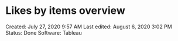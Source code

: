# Likes by items overview

Created: July 27, 2020 9:57 AM
Last edited: August 6, 2020 3:02 PM
Status: Done
Software: Tableau
